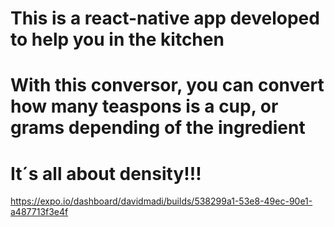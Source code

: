 # This is a react-native app developed to help you in the kitchen
# With this conversor, you can convert how many teaspons is a cup, or grams depending of the ingredient
# It´s all about density!!!


https://expo.io/dashboard/davidmadi/builds/538299a1-53e8-49ec-90e1-a487713f3e4f
